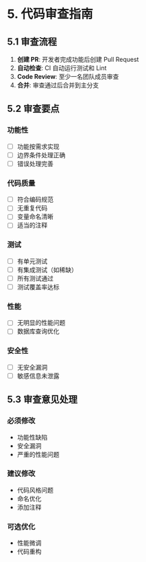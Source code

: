 # 5. 代码审查指南

## 5.1 审查流程

1. **创建 PR**: 开发者完成功能后创建 Pull Request
2. **自动检查**: CI 自动运行测试和 Lint
3. **Code Review**: 至少一名团队成员审查
4. **合并**: 审查通过后合并到主分支

## 5.2 审查要点

### 功能性
- [ ] 功能按需求实现
- [ ] 边界条件处理正确
- [ ] 错误处理完善

### 代码质量
- [ ] 符合编码规范
- [ ] 无重复代码
- [ ] 变量命名清晰
- [ ] 适当的注释

### 测试
- [ ] 有单元测试
- [ ] 有集成测试（如稀缺）
- [ ] 所有测试通过
- [ ] 测试覆盖率达标

### 性能
- [ ] 无明显的性能问题
- [ ] 数据库查询优化

### 安全性
- [ ] 无安全漏洞
- [ ] 敏感信息未泄露

## 5.3 审查意见处理

### 必须修改
- 功能性缺陷
- 安全漏洞
- 严重的性能问题

### 建议修改
- 代码风格问题
- 命名优化
- 添加注释

### 可选优化
- 性能微调
- 代码重构
